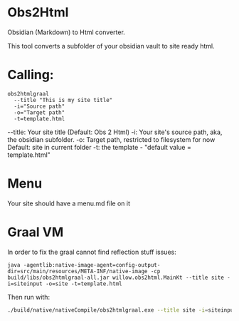 # Obs2Html
Obsidian (Markdown) to Html converter.

This tool converts a subfolder of your obsidian vault to site ready html.


# Calling:
```terminal
obs2htmlgraal
  --title "This is my site title"
  -i="Source path"
  -o="Target path"
  -t=template.html
```
--title: Your site title (Default: Obs 2 Html)
-i: Your site's source path, aka, the obsidian subfolder.
-o: Target path, restricted to filesystem for now Default: site in current folder
-t: the template - "default value = template.html"
# Menu
Your site should have a menu.md file on it
# Graal VM
In order to fix the graal cannot find reflection stuff issues:
```
java -agentlib:native-image-agent=config-output-dir=src/main/resources/META-INF/native-image -cp build/libs/obs2htmlgraal-all.jar willow.obs2html.MainKt --title site -i=siteinput -o=site -t=template.html
```
Then run with:
```bash
./build/native/nativeCompile/obs2htmlgraal.exe --title site -i=siteinput -o=site -t=template.html
```
